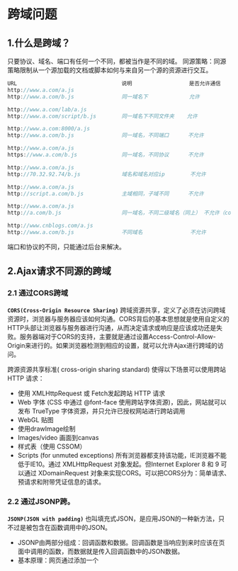 # 跨域问题
## 1.什么是跨域？
只要协议、域名、端口有任何一个不同，都被当作是不同的域。
同源策略：同源策略限制从一个源加载的文档或脚本如何与来自另一个源的资源进行交互。
```javascript
URL                                 说明                  是否允许通信
http://www.a.com/a.js
http://www.a.com/b.js               同一域名下             允许

http://www.a.com/lab/a.js
http://www.a.com/script/b.js        同一域名下不同文件夹    允许

http://www.a.com:8000/a.js
http://www.a.com/b.js               同一域名，不同端口      不允许

http://www.a.com/a.js
https://www.a.com/b.js              同一域名，不同协议      不允许

http://www.a.com/a.js
http://70.32.92.74/b.js             域名和域名对应ip        不允许

http://www.a.com/a.js
http://script.a.com/b.js            主域相同，子域不同      不允许

http://www.a.com/a.js
http://a.com/b.js                   同一域名，不同二级域名（同上） 不允许（cookie这种情况下也不允许访问）

http://www.cnblogs.com/a.js
http://www.a.com/b.js               不同域名               不允许
```
端口和协议的不同，只能通过后台来解决。
## 2.Ajax请求不同源的跨域
### 2.1 通过CORS跨域
**`CORS(Cross-Origin Resource Sharing)`** 跨域资源共享，定义了必须在访问跨域资源时，浏览器与服务器应该如何沟通。CORS背后的基本思想就是使用自定义的HTTP头部让浏览器与服务器进行沟通，从而决定请求或响应是应该成功还是失败。服务器端对于CORS的支持，主要就是通过设置Access-Control-Allow-Origin来进行的。如果浏览器检测到相应的设置，就可以允许Ajax进行跨域的访问。


跨源资源共享标准( cross-origin sharing standard) 使得以下场景可以使用跨站 HTTP 请求：
* 使用 XMLHttpRequest 或 Fetch发起跨站 HTTP 请求
* Web 字体 (CSS 中通过 @font-face 使用跨站字体资源)，因此，网站就可以发布 TrueType 字体资源，并只允许已授权网站进行跨站调用
* WebGL 贴图
* 使用drawImage绘制
* Images/video 画面到canvas
* 样式表（使用 CSSOM）
* Scripts (for unmuted exceptions)
所有浏览器都支持该功能，IE浏览器不能低于IE10。通过 XMLHttpRequest 对象发起。但Internet Explorer 8 和 9 可以通过 XDomainRequest 对象来实现CORS。可以把CORS分为：简单请求、预请求和附带凭证信息的请求。
### 2.2 通过JSONP跨。
**`JSONP(JSON with padding)`** 也叫填充式JSON，是应用JSON的一种新方法，只不过是被包含在函数调用中的JSON。
* JSONP由两部分组成：回调函数和数据。回调函数是当响应到来时应该在页面中调用的函数，而数据就是传入回调函数中的JSON数据。
* 基本原理：网页通过添加一个<script>元素，向服务器请求JSON数据，这种做法不受同源政策限制；服务器收到请求后，将数据放在一个指定名字的回调函数里传回来。
例如：
```javascript
function doSomething(data){
  // 处理获得的JSON数据
}
var script = document.createElement('script');
script.src = 'http://example.com/users/Agressif?callback=doSomething';
document.body.append(script);
//服务器收到这个请求以后，会将数据放在回调函数的参数位置返回
doSomething(data)
```
JSONP的优缺点：
* 优点：简单适用，老式浏览器全部支持，服务器改造小。不需要XMLHttpRequest或ActiveX的支持。
* 缺点：它只支持GET请求而不支持POST等其它类型的HTTP请求；它只支持跨域HTTP请求这种情况，不能解决不同域的两个页面之间如何进行JavaScript调用的问题。
### 2.3 CORS与JSONP对比
* JSONP只能实现GET请求，而CORS支持所有类型的HTTP请求
* 使用CORS，开发者可以使用普通的XMLHttpRequest发起请求和获得数据，比起JSONP有更好的错误处理
* JSONP主要被老的浏览器支持，它们往往不支持CORS，而绝大多数现代浏览器都已经支持了CORS）
## 3. 完全不同源的跨域（两个页面之间的通信）
### 3.1 使用document.domain来跨域
浏览器都有一个同源策略，其限制之一就是不能通过ajax的方法去请求不同源中的文档。 它的第二个限制是浏览器中不同域的框架之间是不能进行js的交互操作的。

**document.domain的场景只适用于不同子域的框架间的交互，及主域必须相同的不同源**

不同的框架之间是可以获取window对象的，但却无法获取相应的属性和方法。比如，有一个页面，它的地址是 `http://www.example.com/a.html` ， 在这个页面里面有一个iframe，它的src是 `http://example.com/b.html`, 很显然，这个页面与它里面的iframe框架是不同域的，所以我们是无法通过在页面中书写js代码来获取iframe中的东西的。


这个时候，document.domain就可以派上用场了，我们只要把 `http://www.example.com/a.html` 和 `http://example.com/b.html` 这两个页面的document.domain都设成相同的域名就可以了。但要注意的是，document.domain的设置是有限制的，我们只能把document.domain设置成自身或更高一级的父域，且主域必须相同。

在页面 `http://www.example.com/a.html` 中设置 document.domain
```javascript
<iframe id = "iframe" src="http://example.com/b.html" onload = "test()"></iframe>
<script type="text/javascript">
    document.domain = 'example.com';//设置成主域
    function test(){
        alert(document.getElementById('￼iframe').contentWindow);//contentWindow 可取得子窗口的 window 对象
    }
</script>
```
在页面 `http://example.com/b.html` 中也设置 document.domain
```javascript
<script type="text/javascript">
    document.domain = 'example.com';//在iframe载入这个页面也设置document.domain，使之与主页面的document.domain相同
</script>
```

### 3.2 使用windows.name来跨域
window对象有个name属性，该属性有个特征：即在一个窗口(window)的生命周期内,窗口载入的所有的页面都是共享一个window.name的，每个页面对window.name都有读写的权限，window.name是持久存在一个窗口载入过的所有页面中的。window.name属性的神奇之处在于name 值在不同的页面（甚至不同域名）加载后依旧存在（如果没修改则值不会变化），并且可以支持非常长的 name 值（2MB）。
### 3.3 使用HTML5的window.postMessage方法跨域
window.postMessage(message,targetOrigin) 方法是html5新引进的特性，可以使用它来向其它的window对象发送消息，无论这个window对象是属于同源或不同源，目前IE8+、FireFox、Chrome、Opera等浏览器都已经支持window.postMessage方法。
